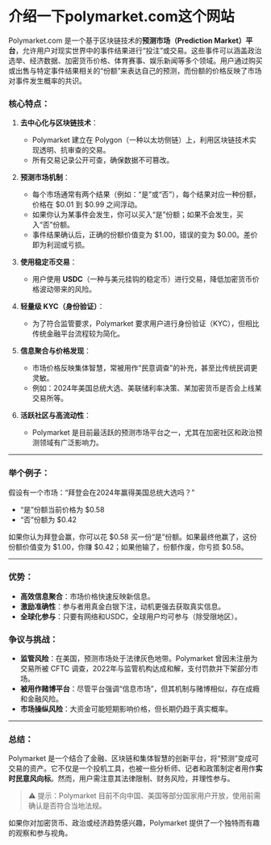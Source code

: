 # 介绍一下polymarket.com这个网站

Polymarket.com 是一个基于区块链技术的**预测市场（Prediction Market）平台**，允许用户对现实世界中的事件结果进行“投注”或交易。这些事件可以涵盖政治选举、经济数据、加密货币价格、体育赛事、娱乐新闻等多个领域。用户通过购买或出售与特定事件结果相关的“份额”来表达自己的预测，而份额的价格反映了市场对事件发生概率的共识。

### 核心特点：

1. **去中心化与区块链技术**：
   - Polymarket 建立在 Polygon（一种以太坊侧链）上，利用区块链技术实现透明、抗审查的交易。
   - 所有交易记录公开可查，确保数据不可篡改。

2. **预测市场机制**：
   - 每个市场通常有两个结果（例如：“是”或“否”），每个结果对应一种份额，价格在 $0.01 到 $0.99 之间浮动。
   - 如果你认为某事件会发生，你可以买入“是”份额；如果不会发生，买入“否”份额。
   - 事件结果确认后，正确的份额价值变为 $1.00，错误的变为 $0.00。差价即为利润或亏损。

3. **使用稳定币交易**：
   - 用户使用 **USDC**（一种与美元挂钩的稳定币）进行交易，降低加密货币价格波动带来的风险。

4. **轻量级 KYC（身份验证）**：
   - 为了符合监管要求，Polymarket 要求用户进行身份验证（KYC），但相比传统金融平台流程较为简化。

5. **信息聚合与价格发现**：
   - 市场价格反映集体智慧，常被用作“民意调查”的补充，甚至比传统民调更灵敏。
   - 例如：2024年美国总统大选、美联储利率决策、某加密货币是否会上线某交易所等。

6. **活跃社区与高流动性**：
   - Polymarket 是目前最活跃的预测市场平台之一，尤其在加密社区和政治预测领域有广泛影响力。

---

### 举个例子：

假设有一个市场：“拜登会在2024年赢得美国总统大选吗？”

- “是”份额当前价格为 $0.58
- “否”份额为 $0.42

如果你认为拜登会赢，你可以花 $0.58 买一份“是”份额。如果最终他赢了，这份份额价值变为 $1.00，你赚 $0.42；如果他输了，份额作废，你亏损 $0.58。

---

### 优势：

- **高效信息聚合**：市场价格快速反映新信息。
- **激励准确性**：参与者用真金白银下注，动机更强去获取真实信息。
- **全球化参与**：只要有网络和USDC，全球用户均可参与（除受限地区）。

### 争议与挑战：

- **监管风险**：在美国，预测市场处于法律灰色地带。Polymarket 曾因未注册为交易所被 CFTC 调查，2022年与监管机构达成和解，支付罚款并下架部分市场。
- **被用作赌博平台**：尽管平台强调“信息市场”，但其机制与赌博相似，存在成瘾和金融风险。
- **市场操纵风险**：大资金可能短期影响价格，但长期仍趋于真实概率。

---

### 总结：

Polymarket 是一个结合了金融、区块链和集体智慧的创新平台，将“预测”变成可交易的资产。它不仅是一个投机工具，也被一些分析师、记者和政策制定者用作**实时民意风向标**。然而，用户需注意其法律限制、财务风险，并理性参与。

> ⚠️ 提示：Polymarket 目前不向中国、美国等部分国家用户开放，使用前需确认是否符合当地法规。

如果你对加密货币、政治或经济趋势感兴趣，Polymarket 提供了一个独特而有趣的观察和参与视角。
